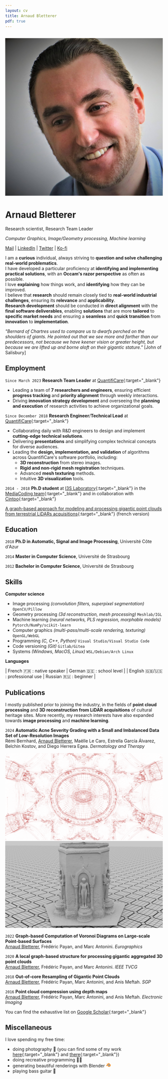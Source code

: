 ```yaml
---
layout: cv
title: Arnaud Bletterer
pdf: true
---
```

## <img class="profile" src="profile.jpg"/>

# Arnaud Bletterer

Research scientist, Research Team Leader

*Computer Graphics, Image/Geometry processing, Machine learning*

<div id="webaddress">
    <a href="mailto:arnaud.bletterer@gmail.com" target="_blank">Mail</a>
|   <a href="https://www.linkedin.com/in/arnaud-bletterer-5635b671/" target="_blank">LinkedIn</a>
|   <a href="https://twitter.com/abletterer" target="_blank">Twitter</a>
|   <a href="https://ko-fi.com/abletterer" target="_blank">Ko-fi</a>
</div>

I am a **curious** individual, always striving to **question and solve challenging real-world problematics**. <br/>
I have developed a particular proficiency at **identifying and implementing practical solutions**, with an **Occam's razor perspective** as often as possible. <br/>
I love **explaining** how things work, and **identifying** how they can be improved. <br/>
I believe that **research** should remain closely tied to **real-world industrial challenges**, ensuring its **relevance** and **applicability**. <br/>
**Research development** should be conducted in **direct alignment** with the **final software deliverables**, enabling **solutions** that are more **tailored** to **specific market needs** and ensuring a **seamless** and **quick transition** from **innovation** to **implementation**.

*"Bernard of Chartres used to compare us to dwarfs perched on the shoulders of giants. He pointed out that we see more and farther than our predecessors, not because we have keener vision or greater height, but because we are lifted up and borne aloft on their gigantic stature."* [John of Salisbury]

## Employment

`Since March 2023`
**Research Team Leader** at [QuantifiCare](https://quantificare.com){:target="_blank"}

* Leading a team of **7 researchers and engineers**, ensuring efficient **progress tracking** and **priority alignment** through weekly interactions.
* Driving **innovation strategy development** and overseeing the **planning and execution** of research activities to achieve organizational goals.

`Since December 2018`
**Research Engineer**/**Technical Lead** at [QuantifiCare](https://quantificare.com){:target="_blank"}

* Collaborating daily with R&D engineers to design and implement **cutting-edge technical solutions**.
* Delivering **presentations** and simplifying complex technical concepts for diverse audiences.
* Leading the **design, implementation, and validation** of algorithms across QuantifiCare's software portfolio, including:
  - **3D reconstruction** from stereo images.
  - **Rigid and non-rigid mesh registration** techniques.
  - Advanced **mesh texturing** methods.
  - Intuitive **3D visualization** tools.

`2014 - 2018`
**Ph.D student** at [I3S Laboratory](https://www.i3s.unice.fr/en/){:target="_blank"} in the [MediaCoding team](https://mediacoding.i3s.unice.fr){:target="_blank"} and in collaboration with [Cintoo](https://cintoo.com/){:target="_blank"}

[A graph-based approach for modeling and processing gigantic point clouds from terrestrial LiDARs acquisitions](https://theses.hal.science/tel-02099777){:target="_blank"} (french version)

## Education

`2018`
__Ph.D in Automatic, Signal and Image Processing__, Université Côte d'Azur

`2014`
__Master in Computer Science__, Université de Strasbourg

`2012`
__Bachelor in Computer Science__, Université de Strasbourg

## Skills

**Computer science**

* Image processing *(convolution filters, superpixel segmentation)* `OpenCV/Pillow`
* Geometry processing *(3d reconstruction, mesh processing)* `Meshlab/IGL`
* Machine learning *(neural networks, PLS regression, morphable models)* `Pytorch/NumPy/scikit-learn`
* Computer graphics *(multi-pass/multi-scale rendering, texturing)* `OpenGL/WebGL`
* Programming *(C, C++, Python)* `Visual Studio/Visual Studio Code`
* Code versioning *(Git)* `Gitlab/Gitea`
* Systems *(Windows, MacOS, Linux)* `WSL/Debian/Arch Linux`

**Languages**

| French 🇫🇷 : native speaker | German 🇩🇪 : school level |
| English 🇬🇧/🇺🇸 : professional use | Russian 🇷🇺 : beginner |

<div style="page-break-after: always"></div>

## Publications

I mostly published prior to joining the industry, in the fields of **point cloud processing** and **3D reconstruction from LiDAR acquisitions** of cultural heritage sites.
More recently, my research interests have also expanded towards **image processing** and **machine learning**.

<div class="citations" markdown="1">

`2024`
**Automatic Acne Severity Grading with a Small and Imbalanced Data Set of Low-Resolution Images** <br/> Rémi Bernhard, <ins>Arnaud Bletterer</ins>, Maëlle Le Caro, Estrella García Álvarez, Belchin Kostov, and Diego Herrera Egea. *Dermatology and Therapy*

</div>

<div class="trailer">
  <img src="trailer_1.png"/>
  <img src="trailer_2.png"/>
</div>

<div class="citations" markdown="1">

`2022`
**Graph-based Computation of Voronoi Diagrams on Large-scale Point-based Surfaces** <br/><ins>Arnaud Bletterer</ins>, Frédéric Payan, and Marc Antonini. *Eurographics*

`2020`
**A local graph-based structure for processing gigantic aggregated 3D point clouds** <br/><ins>Arnaud Bletterer</ins>, Frédéric Payan, and Marc Antonini. *IEEE TVCG*

`2018`
**Out-of-core Resampling of Gigantic Point Clouds** <br/><ins>Arnaud Bletterer</ins>, Frédéric Payan, Marc Antonini, and Anis Meftah. *SGP*

`2016`
**Point cloud compression using depth maps** <br/><ins>Arnaud Bletterer</ins>, Frédéric Payan, Marc Antonini, and Anis Meftah. *Electronic Imaging*

</div>

You can find the exhaustive list on [Google Scholar](https://scholar.google.com/citations?user=fEbApYQAAAAJ){:target="_blank"}

## Miscellaneous

I love spending my free time:
* doing photography 📸 (you can find some of my work [here](https://sceyonara.abletterer.synology.me/){:target="_blank"} and [there](https://www.instagram.com/sceyonara/){:target="_blank"})
* doing recreative programming 👨‍💻
* generating beautiful renderings with Blender <img width="16px" src="blender_icon_64x64.png"/>
* playing bass guitar 🎸


